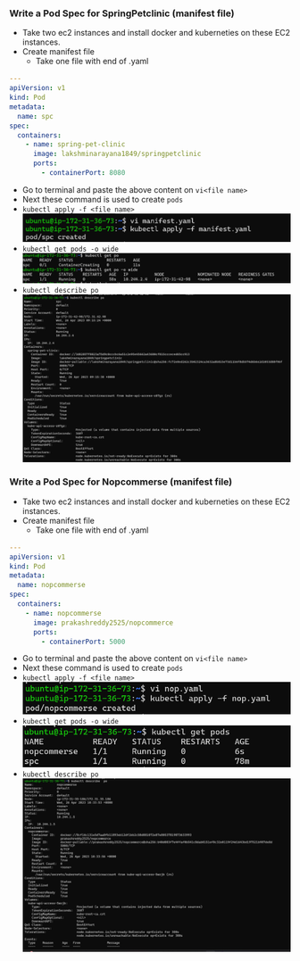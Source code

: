 ### Write a Pod Spec for SpringPetclinic (manifest file)
* Take two ec2 instances and install docker and kuberneties on these EC2 instances.
* Create manifest file
    * Take one file with end of .yaml  
```yaml
---
apiVersion: v1
kind: Pod
metadata:
  name: spc
spec:
  containers:
    - name: spring-pet-clinic
      image: lakshminarayana1849/springpetclinic
      ports:
        - containerPort: 8080
``` 
* Go to terminal and paste the above content on `vi<file name>`
* Next these command is used to create `pods`
* `kubectl apply -f <file name>`
![Preview](./Images/manifest1.png)
* `kubectl get pods -o wide`
![Preview](./Images/manifest2.png)
* `kubectl describe po`
![Preview](./Images/manifest3.png)


### Write a Pod Spec for Nopcommerse (manifest file)
* Take two ec2 instances and install docker and kuberneties on these EC2 instances.
* Create manifest file
    * Take one file with end of .yaml

```yaml
---
apiVersion: v1
kind: Pod
metadata:
  name: nopcommerse
spec:
  containers:
    - name: nopcommerse
      image: prakashreddy2525/nopcommerce
      ports:
        - containerPort: 5000  
```

* Go to terminal and paste the above content on `vi<file name>`
* Next these command is used to create `pods`
* `kubectl apply -f <file name>`
![Preview](./Images/manifest4.png)
* `kubectl get pods -o wide`
![Preview](./Images/manifest5.png)
* `kubectl describe po`
![Preview](./Images/manifest6.png)

